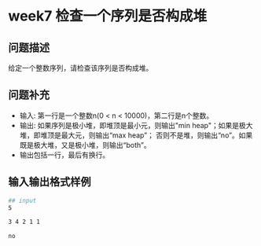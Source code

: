 # week7 检查一个序列是否构成堆

## 问题描述
给定一个整数序列，请检查该序列是否构成堆。

## 问题补充
- 输入: 第一行是一个整数n(0 < n < 10000)，第二行是n个整数。
- 输出: 如果序列是极小堆，即堆顶是最小元，则输出"min heap"；如果是极大堆，即堆顶是最大元，则输出“max heap”； 否则不是堆，则输出“no”。如果既是极大堆，又是极小堆，则输出“both”。
- 输出包括一行，最后有换行。

## 输入输出格式样例
```bash
## input 
5

3 4 2 1 1
```

```bash
no
```